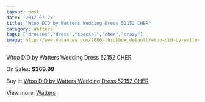 ```yaml
---
layout: post
date: '2017-07-23'
title: "Wtoo DID by Watters Wedding Dress 52152 CHER"
category: Watters
tags: ["dresses","dress","special","cher","crazy"]
image: http://www.eudances.com/2686-thickbox_default/wtoo-did-by-watters-wedding-dress-52152-cher.jpg
---
```

Wtoo DID by Watters Wedding Dress 52152 CHER

On Sales: **$369.99**
<a href="https://www.eudances.com/en/watters/903-wtoo-did-by-watters-wedding-dress-52152-cher.html"><amp-img layout="responsive" width="600" height="600" src="//www.eudances.com/2686-thickbox_default/wtoo-did-by-watters-wedding-dress-52152-cher.jpg" alt="Wtoo DID by Watters Wedding Dress 52152 CHER 0" /></a>
<a href="https://www.eudances.com/en/watters/903-wtoo-did-by-watters-wedding-dress-52152-cher.html"><amp-img layout="responsive" width="600" height="600" src="//www.eudances.com/2687-thickbox_default/wtoo-did-by-watters-wedding-dress-52152-cher.jpg" alt="Wtoo DID by Watters Wedding Dress 52152 CHER 1" /></a>

Buy it: [Wtoo DID by Watters Wedding Dress 52152 CHER](https://www.eudances.com/en/watters/903-wtoo-did-by-watters-wedding-dress-52152-cher.html "Wtoo DID by Watters Wedding Dress 52152 CHER")

View more: [Watters](https://www.eudances.com/en/12-watters "Watters")
